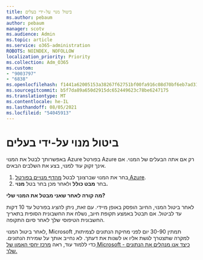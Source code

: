```yaml
---
title: ביטול מנוי על-ידי בעלים
ms.author: pebaum
author: pebaum
manager: scotv
ms.audience: Admin
ms.topic: article
ms.service: o365-administration
ROBOTS: NOINDEX, NOFOLLOW
localization_priority: Priority
ms.collection: Adm_O365
ms.custom:
- "9003797"
- "6838"
ms.openlocfilehash: f1441a62005153a38267f62751bf00fa916c08d70bf6eb7ad31135a262bd5363
ms.sourcegitcommit: b5f7da89a650d2915dc652449623c78be6247175
ms.translationtype: MT
ms.contentlocale: he-IL
ms.lasthandoff: 08/05/2021
ms.locfileid: "54045913"
---
```

# <a name="cancellation-of-a-subscription-by-owner"></a>ביטול מנוי על-ידי בעלים

באפשרותך לבטל את המנוי Azure בפורטל Azure רק אם אתה הבעלים של המנוי. אם אינך זקוק עוד למנוי, בצע את השלבים הבאים.

1. בחר את המנוי שברצונך לבטל [מהדף מנויים בפורטל Azure](https://ms.portal.azure.com/#blade/Microsoft_Azure_Billing/SubscriptionsBlade).
2. בחר **מבט כולל** ולאחר מכן בחר בטל **מנוי.**

**מה קורה לאחר שאני מבטל את המנוי שלי?**

לאחר ביטול המנוי, החיוב הופסק באופן מיידי. עם זאת, ניתן להציג בפורטל עד 10 דקות עד לביטול. אם תבטל באמצע תקופת חיוב, נשלח את החשבונית הסופית בתאריך החשבונית הטיפוסי שלך לאחר סיום התקופה.

לאחר ביטול המנוי, Microsoft תמתין 30-90 יום לפני מחיקת הנתונים לצמיתות, למקרה שתצטרך לגשת אליו או לשנות את דעתך. לא נחייב אותך על שמירת הנתונים. כדי ללמוד עוד, ראה [מרכז יחסי האמון של Microsoft - כיצד אנו מנהלים את הנתונים שלך.](https://www.microsoft.com/trust-center/privacy/data-management#leave)


